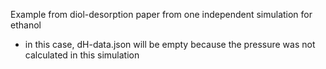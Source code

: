 Example from diol-desorption paper from one independent simulation for ethanol

- in this case, dH-data.json will be empty because the pressure was not calculated in this simulation
